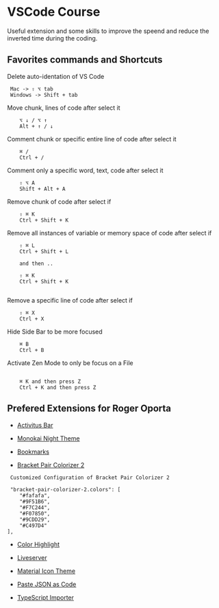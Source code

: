 # VSCode Course

Useful extension and some skills to improve the speend and reduce the inverted time during the coding.

## Favorites commands and Shortcuts

Delete auto-identation of VS Code
```
 Mac -> ⇧ ⌥ tab
 Windows -> Shift + tab

```

Move chunk, lines of code after select it
```
    ⌥ ↓ / ⌥ ↑
    Alt + ↑ / ↓

```
Comment chunk or specific entire line of code after select it
```
    ⌘ /
    Ctrl + /

```

Comment only a specific word, text, code after select it
```
    ⇧ ⌥ A
    Shift + Alt + A

```


Remove chunk of code after select if
```
    ⇧ ⌘ K
    Ctrl + Shift + K

```

Remove all instances of variable or memory space of code after select if
```
    ⇧ ⌘ L
    Ctrl + Shift + L

    and then ..

    ⇧ ⌘ K
    Ctrl + Shift + K


```

Remove a specific line of code after select if
```
    ⇧ ⌘ X
    Ctrl + X

```

Hide Side Bar to be more focused
```
    ⌘ B
    Ctrl + B

```

Activate Zen Mode to only be focus on a File

```

    ⌘ K and then press Z
    Ctrl + K and then press Z

```


## Prefered Extensions for Roger Oporta 

* [Activitus Bar](https://marketplace.visualstudio.com/items?itemName=Gruntfuggly.activitusbar)

* [Monokai Night Theme](https://marketplace.visualstudio.com/items?itemName=fabiospampinato.vscode-monokai-night)

* [Bookmarks](https://marketplace.visualstudio.com/items?itemName=alefragnani.Bookmarks)

* [Bracket Pair Colorizer 2](https://marketplace.visualstudio.com/items?itemName=CoenraadS.bracket-pair-colorizer-2)

```
 Customized Configuration of Bracket Pair Colorizer 2

 "bracket-pair-colorizer-2.colors": [
    "#fafafa",
    "#9F51B6",
    "#F7C244",
    "#F07850",
    "#9CDD29",
    "#C497D4"
],

```

* [Color Highlight](https://marketplace.visualstudio.com/items?itemName=naumovs.color-highlight)

* [Liveserver](https://marketplace.visualstudio.com/items?itemName=ritwickdey.LiveServer)

* [Material Icon Theme](https://marketplace.visualstudio.com/items?itemName=PKief.material-icon-theme)


* [Paste JSON as Code](https://marketplace.visualstudio.com/items?itemName=quicktype.quicktype)


* [TypeScript Importer
](https://marketplace.visualstudio.com/items?itemName=pmneo.tsimporter)
